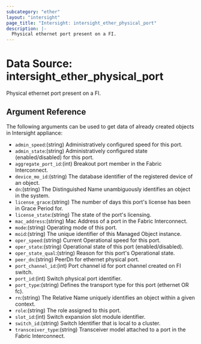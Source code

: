 ```yaml
---
subcategory: "ether"
layout: "intersight"
page_title: "Intersight: intersight_ether_physical_port"
description: |-
  Physical ethernet port present on a FI.
---
```


# Data Source: intersight_ether_physical_port
Physical ethernet port present on a FI.
## Argument Reference
The following arguments can be used to get data of already created objects in Intersight appliance:
* `admin_speed`:(string) Administratively configured speed for this port. 
* `admin_state`:(string) Administratively configured state (enabled/disabled) for this port. 
* `aggregate_port_id`:(int) Breakout port member in the Fabric Interconnect. 
* `device_mo_id`:(string) The database identifier of the registered device of an object. 
* `dn`:(string) The Distinguished Name unambiguously identifies an object in the system. 
* `license_grace`:(string) The number of days this port's license has been in Grace Period for. 
* `license_state`:(string) The state of the port's licensing. 
* `mac_address`:(string) Mac Address of a port in the Fabric Interconnect. 
* `mode`:(string) Operating mode of this port. 
* `moid`:(string) The unique identifier of this Managed Object instance. 
* `oper_speed`:(string) Current Operational speed for this port. 
* `oper_state`:(string) Operational state of this port (enabled/disabled). 
* `oper_state_qual`:(string) Reason for this port's Operational state. 
* `peer_dn`:(string) PeerDn for ethernet physical port. 
* `port_channel_id`:(int) Port channel id for port channel created on FI switch. 
* `port_id`:(int) Switch physical port identifier. 
* `port_type`:(string) Defines the transport type for this port (ethernet OR fc). 
* `rn`:(string) The Relative Name uniquely identifies an object within a given context. 
* `role`:(string) The role assigned to this port. 
* `slot_id`:(int) Switch expansion slot module identifier. 
* `switch_id`:(string) Switch Identifier that is local to a cluster. 
* `transceiver_type`:(string) Transceiver model attached to a port in the Fabric Interconnect. 
